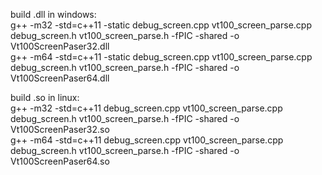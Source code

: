 build .dll in windows:<br>
g++ -m32 -std=c++11 -static debug_screen.cpp  vt100_screen_parse.cpp debug_screen.h  vt100_screen_parse.h -fPIC -shared -o Vt100ScreenPaser32.dll<br>
g++ -m64 -std=c++11 -static debug_screen.cpp  vt100_screen_parse.cpp debug_screen.h  vt100_screen_parse.h -fPIC -shared -o Vt100ScreenPaser64.dll<br>

build .so in linux:<br>
g++ -m32 -std=c++11  debug_screen.cpp  vt100_screen_parse.cpp debug_screen.h  vt100_screen_parse.h -fPIC -shared -o Vt100ScreenPaser32.so<br>
g++ -m64 -std=c++11  debug_screen.cpp  vt100_screen_parse.cpp debug_screen.h  vt100_screen_parse.h -fPIC -shared -o Vt100ScreenPaser64.so<br>
